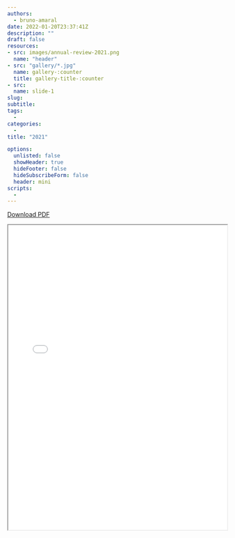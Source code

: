 ```yaml
---
authors:
  - bruno-amaral
date: 2022-01-20T23:37:41Z
description: ""
draft: false
resources: 
- src: images/annual-review-2021.png
  name: "header"
- src: "gallery/*.jpg"
  name: gallery-:counter
  title: gallery-title-:counter
- src:
  name: slide-1
slug:
subtitle: 
tags: 
  - 
categories: 
  - 
title: "2021"

options:
  unlisted: false
  showHeader: true
  hideFooter: false
  hideSubscribeForm: false
  header: mini
scripts:
  -
---
```


<a class="btn btn-success" href="./Gregory_MS_Annual_Review_2021.pdf">Download PDF</a>

<iframe src="./Gregory_MS_Annual_Review_2021.pdf" width="100%" height="700px">
</iframe>